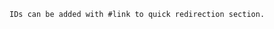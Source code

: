 <? php @IPATH = $_SERVER["DOCUMENT_ROOT"]."/pages/templates/";
    include($IPATH."header.html"); ?>

    IDs can be added with #link to quick redirection section.